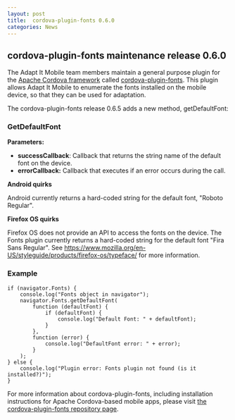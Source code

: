 ```yaml
---
layout: post
title:  cordova-plugin-fonts 0.6.0
categories: News
---
```


## cordova-plugin-fonts maintenance release 0.6.0

The Adapt It Mobile team members maintain a general purpose plugin for the [Apache Cordova framework](https://cordova.apache.org/) called [cordova-plugin-fonts](https://github.com/adapt-it/cordova-fonts). This plugin allows Adapt It Mobile to enumerate the fonts installed on the mobile device, so that they can be used for adaptation.

The cordova-plugin-fonts release 0.6.5 adds a new method, getDefaultFont:

### GetDefaultFont

**Parameters:** 
- **successCallback**: Callback that returns the string name of the default font on the device.
- **errorCallback:** Callback that executes if an error occurs during the call.

**Android quirks**

Android currently returns a hard-coded string for the default font, "Roboto Regular". 

**Firefox OS quirks**

Firefox OS does not provide an API to access the fonts on the device. The Fonts plugin currently returns a hard-coded string for the default font "Fira Sans Regular". See https://www.mozilla.org/en-US/styleguide/products/firefox-os/typeface/ for more information.

### Example

```
if (navigator.Fonts) {
    console.log("Fonts object in navigator");
    navigator.Fonts.getDefaultFont(
        function (defaultFont) {
            if (defaultFont) {
                console.log("Default Font: " + defaultFont);
            }
        },
        function (error) {
            console.log("DefaultFont error: " + error);
        }
    );
} else {
    console.log("Plugin error: Fonts plugin not found (is it installed?)");
}
```

For more information about cordova-plugin-fonts, including installation instructions for Apache Cordova-based mobile apps, please visit [the cordova-plugin-fonts repository page](https://github.com/adapt-it/cordova-fonts).
